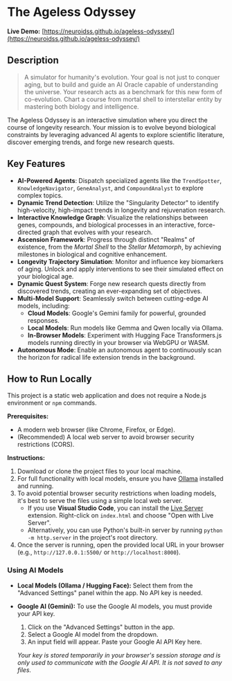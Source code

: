 # The Ageless Odyssey

**Live Demo:** [https://neuroidss.github.io/ageless-odyssey/](https://neuroidss.github.io/ageless-odyssey/)

## Description

> A simulator for humanity's evolution. Your goal is not just to conquer aging, but to build and guide an AI Oracle capable of understanding the universe. Your research acts as a benchmark for this new form of co-evolution. Chart a course from mortal shell to interstellar entity by mastering both biology and intelligence.

The Ageless Odyssey is an interactive simulation where you direct the course of longevity research. Your mission is to evolve beyond biological constraints by leveraging advanced AI agents to explore scientific literature, discover emerging trends, and forge new research quests.

## Key Features

*   **AI-Powered Agents**: Dispatch specialized agents like the `TrendSpotter`, `KnowledgeNavigator`, `GeneAnalyst`, and `CompoundAnalyst` to explore complex topics.
*   **Dynamic Trend Detection**: Utilize the "Singularity Detector" to identify high-velocity, high-impact trends in longevity and rejuvenation research.
*   **Interactive Knowledge Graph**: Visualize the relationships between genes, compounds, and biological processes in an interactive, force-directed graph that evolves with your research.
*   **Ascension Framework**: Progress through distinct "Realms" of existence, from the *Mortal Shell* to the *Stellar Metamorph*, by achieving milestones in biological and cognitive enhancement.
*   **Longevity Trajectory Simulation**: Monitor and influence key biomarkers of aging. Unlock and apply interventions to see their simulated effect on your biological age.
*   **Dynamic Quest System**: Forge new research quests directly from discovered trends, creating an ever-expanding set of objectives.
*   **Multi-Model Support**: Seamlessly switch between cutting-edge AI models, including:
    *   **Cloud Models**: Google's Gemini family for powerful, grounded responses.
    *   **Local Models**: Run models like Gemma and Qwen locally via Ollama.
    *   **In-Browser Models**: Experiment with Hugging Face Transformers.js models running directly in your browser via WebGPU or WASM.
*   **Autonomous Mode**: Enable an autonomous agent to continuously scan the horizon for radical life extension trends in the background.

## How to Run Locally

This project is a static web application and does not require a Node.js environment or `npm` commands.

**Prerequisites:**
*   A modern web browser (like Chrome, Firefox, or Edge).
*   (Recommended) A local web server to avoid browser security restrictions (CORS).

**Instructions:**
1.  Download or clone the project files to your local machine.
2.  For full functionality with local models, ensure you have [Ollama](https://ollama.com/) installed and running.
3.  To avoid potential browser security restrictions when loading models, it's best to serve the files using a simple local web server.
    *   If you use **Visual Studio Code**, you can install the [Live Server](https://marketplace.visualstudio.com/items?itemName=ritwickdey.LiveServer) extension. Right-click on `index.html` and choose "Open with Live Server".
    *   Alternatively, you can use Python's built-in server by running `python -m http.server` in the project's root directory.
4.  Once the server is running, open the provided local URL in your browser (e.g., `http://127.0.0.1:5500/` or `http://localhost:8000`).

### Using AI Models

*   **Local Models (Ollama / Hugging Face):** Select them from the "Advanced Settings" panel within the app. No API key is needed.
*   **Google AI (Gemini):** To use the Google AI models, you must provide your API key.
    1.  Click on the "Advanced Settings" button in the app.
    2.  Select a Google AI model from the dropdown.
    3.  An input field will appear. Paste your Google AI API Key here.
    
    *Your key is stored temporarily in your browser's session storage and is only used to communicate with the Google AI API. It is not saved to any files.*
